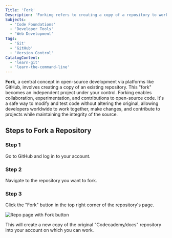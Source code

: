 ```yaml
---
Title: 'Fork'
Description: 'Forking refers to creating a copy of a repository to work on independently, allowing for contributions and changes without altering the original project.'
Subjects: 
  - 'Code Foundations'
  - 'Developer Tools'
  - 'Web Development'
Tags:
  - 'Git'
  - 'GitHub'
  - 'Version Control'
CatalogContent:
  - 'learn-git'
  - 'learn-the-command-line'
---
```


**Fork**, a central concept in open-source development via platforms like GitHub, involves creating a copy of an existing repository. This "fork" becomes an independent project under your control. Forking enables collaboration, experimentation, and contributions to open-source code. It's a safe way to modify and test code without altering the original, allowing developers worldwide to work together, make changes, and contribute to projects while maintaining the integrity of the source.

## Steps to Fork a Repository

### Step 1

Go to GitHub and log in to your account.

### Step 2

Navigate to the repository you want to fork.

### Step 3

Click the "Fork" button in the top right corner of the repository's page.

![Repo page with Fork button](https://i.imgur.com/000HPJD.png)

This will create a new copy of the original "Codecademy/docs" repository into your account on which you can work.

